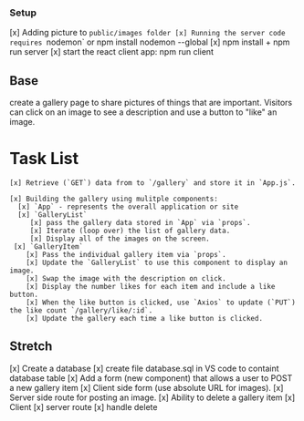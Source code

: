 ### Setup
 [x] Adding picture to `public/images folder
 [x] Running the server code requires `nodemon` or npm install nodemon --global
 [x] npm install  +   npm run server
 [x] start the react client app: npm run client

## Base
   create a gallery page to share pictures of things that are important. Visitors can click on an image to see a description and use a button to "like" an image.

  # Task List
    [x] Retrieve (`GET`) data from to `/gallery` and store it in `App.js`.

    [x] Building the gallery using mulitple components:
      [x] `App` - represents the overall application or site 
      [x] `GalleryList` 
         [x] pass the gallery data stored in `App` via `props`.
         [x] Iterate (loop over) the list of gallery data.
         [x] Display all of the images on the screen.
     [x] `GalleryItem` 
        [x] Pass the individual gallery item via `props`. 
        [x] Update the `GalleryList` to use this component to display an image.
        [x] Swap the image with the description on click.
        [x] Display the number likes for each item and include a like button.
        [x] When the like button is clicked, use `Axios` to update (`PUT`) the like count `/gallery/like/:id`.
        [x] Update the gallery each time a like button is clicked.

## Stretch

[x] Create a database
[x] create file database.sql in VS code to containt database table 
[x] Add a form (new component) that allows a user to POST a new gallery item
    [x] Client side form (use absolute URL for images).
    [x] Server side route for posting an image.
[x] Ability to delete a gallery item
    [x] Client
    [x] server route
    [x] handle delete

